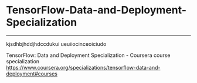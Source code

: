 # TensorFlow-Data-and-Deployment-Specialization
*************************************************************

kjsdhbjhddjhdccdukui
ueuiiocinceoiciudo




TensorFlow: Data and Deployment Specialization - Coursera course specialization   
https://www.coursera.org/specializations/tensorflow-data-and-deployment#courses


